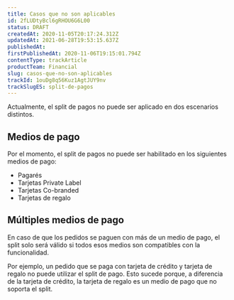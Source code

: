 ```yaml
---
title: Casos que no son aplicables
id: 2fLUDtyBcl6gRHOU6G6L00
status: DRAFT
createdAt: 2020-11-05T20:17:24.312Z
updatedAt: 2021-06-28T19:53:15.637Z
publishedAt: 
firstPublishedAt: 2020-11-06T19:15:01.794Z
contentType: trackArticle
productTeam: Financial
slug: casos-que-no-son-aplicables
trackId: 1ouDg8q56Kuz1AgtJUY9nv
trackSlugES: split-de-pagos
---
```


Actualmente, el split de pagos no puede ser aplicado en dos escenarios distintos.

## Medios de pago
Por el momento, el split de pagos no puede ser habilitado en los siguientes medios de pago: 

- Pagarés 
- Tarjetas Private Label 
- Tarjetas Co-branded
- Tarjetas de regalo

## Múltiples medios de pago
En caso de que los pedidos se paguen con más de un medio de pago, el split solo será válido si todos esos medios son compatibles con la funcionalidad.  

Por ejemplo, un pedido que se paga con tarjeta de crédito y tarjeta de regalo no puede utilizar el split de pago. Esto sucede porque, a diferencia de la tarjeta de crédito, la tarjeta de regalo es un medio de pago que no soporta el split. 
